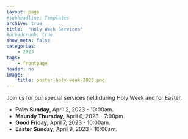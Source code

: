```yaml
---
layout: page
#subheadline: Templates
archive: true
title:  "Holy Week Services"
#breadcrumb: true
show_meta: false
categories:
    - 2023
tags:
    - frontpage
header: no
image:
    title: poster-holy-week-2023.png
---
```

Join us for our special services held during Holy Week and for Easter.

* **Palm Sunday**, April 2, 2023 - 10:00am.
* **Maundy Thursday**, April 6, 2023 - 7:00pm.
* **Good Friday**, April 7, 2023 - 10:00am.
* **Easter Sunday**, April 9, 2023 - 10:00am.

